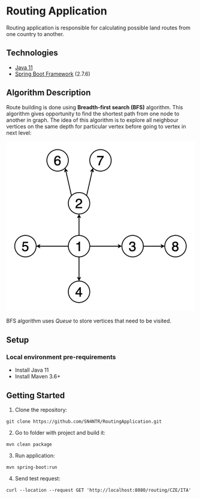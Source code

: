 # Routing Application
Routing application is responsible for calculating possible land routes from one country to another.

## Technologies
- [Java 11](https://docs.oracle.com/en/java/javase/11/)
- [Spring Boot Framework](https://spring.io/projects/spring-boot) (2.7.6)

## Algorithm Description
Route building is done using **Breadth-first search (BFS)** algorithm. This algorithm gives opportunity to find the shortest path from one node to another in graph.
The idea of this algorithm is to explore all neighbour vertices on the same depth for particular vertex before going to vertex in next level:

![breadth-first-search-animation](assets/breadth-first-search-animation.gif)

BFS algorithm uses _Queue_ to store vertices that need to be visited.

## Setup
### Local environment pre-requirements
- Install Java 11
- Install Maven 3.6+

## Getting Started
1. Clone the repository:
```
git clone https://github.com/SN4NTR/RoutingApplication.git
```
2. Go to folder with project and build it:
```
mvn clean package
```
3. Run application:
```
mvn spring-boot:run
```
4. Send test request:
```
curl --location --request GET 'http://localhost:8080/routing/CZE/ITA'
```